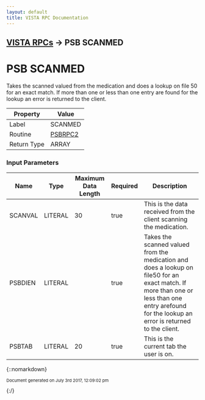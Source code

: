 ```yaml
---
layout: default
title: VISTA RPC Documentation
---
```


## [VISTA RPCs](TableOfContents) &#8594; PSB SCANMED
# PSB SCANMED

Takes the scanned valued from the medication and does a lookup on file 50 for an exact match.  If more than one or less than one entry are found for the lookup an error is returned to the client.

Property | Value
--- | ---
Label | SCANMED
Routine | [PSBRPC2](http://code.osehra.org/dox/Routine_PSBRPC2_source.html)
Return Type | ARRAY


### Input Parameters

Name | Type | Maximum Data Length | Required | Description
--- | --- | --- | --- | ---
SCANVAL | LITERAL | 30 | true | This is the data received from the client scanning the medication.
PSBDIEN | LITERAL |  | true | Takes the scanned valued from the medication and does a lookup on file50 for an exact match.  If more than one or less than one entry arefound for the lookup an error is returned to the client.
PSBTAB | LITERAL | 20 | true | This is the current tab the user is on.



{::nomarkdown} <br/><p style="font-size: 11px">Document generated on July 3rd 2017, 12:09:02 pm</p>{:/}